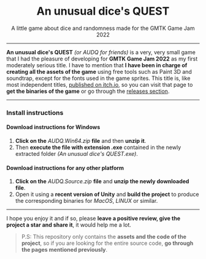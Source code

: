 <h1 align="center">An unusual dice's QUEST</h1>
<p align="center">A little game about dice and randomness made for the GMTK Game Jam 2022</p>

<hr>

**An unusual dice's QUEST** *(or AUDQ for friends)* is a very, very small game that I had the pleasure of developing for **GMTK Game Jam 2022** as my first moderately serious title. I have to mention that **I have been in charge of creating all the assets of the game** using free tools such as Paint 3D and soundtrap, except for the fonts used in the game sprites. This title is, like most independent titles, [published on itch.io](https://h3nry-d1az.itch.io/audq), so you can visit that page to **get the binaries of the game** or go through the [releases section](https://github.com/h3nry-d1az/audq/releases).

<hr>

### Install instructions
#### Download instructions for Windows
1. **Click on the** *AUDQ.Win64.zip* **file** and then **unzip it**.
2. Then **execute the file with extension .exe** contained in the newly extracted folder *(An unusual dice's QUEST.exe)*.
#### Download instructions for any other platform
1. **Click on the** *AUDQ.Source.zip* **file** and **unzip the newly downloaded file**.
2. Open it using a **recent version of Unity** and **build the project** to produce the corresponding binaries for *MacOS*, *LINUX* or similar.

<hr>

I hope you enjoy it and if so, please **leave a positive review, give the project a star and share it**, it would help me a lot.

> P.S: This repository only contains the **assets and the code of the project**, so if you are looking for the entire source code, **go through the pages mentioned previously**.
